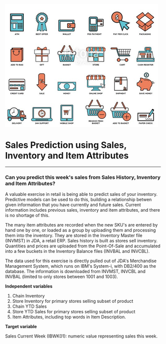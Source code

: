 <img src="images/Shopping_Icons.jpg">

# Sales Prediction using Sales, Inventory and Item Attributes
***
### Can you predict this week's sales from Sales History, Inventory and Item Attributes?

A valuable exercise in retail is being able to predict sales of your inventory. Predictive models can be used to do this, building a relationship betwen given information that you have currently and future sales. Current information includes previous sales, inventory and item attributes, and there is no shortage of this.

The many item attributes are recorded when the new SKU's are entered by hand one by one, or loaded as a group by uploading them and processing them into the inventory. They are stored in the Inventory Master file (INVMST) in JDA, a retail ERP. Sales history is built as stores sell inventory. Quantities and prices are uploaded from the Point-Of-Sale and accumulated into a few buckets in the Inventory Balance files (INVBAL and INVCBL). 

The data used for this exercise is directly pulled out of JDA's Merchandise Management System, which runs on IBM's System-i, with DB2/400 as the database. The information is downloaded from INVMST, INVCBL and INVBAL (limited to only stores between 1001 and 1003).

**Independent variables**
	
1. Chain Inventory
2. Store Inventory for primary stores selling subset of product
3. Chain YTD Sales
4. Store YTD Sales for primary stores selling subset of product
5. Item Attributes, including top words in Item Description.

**Target variable**

Sales Current Week (IBWK01): numeric value representing sales this week. 